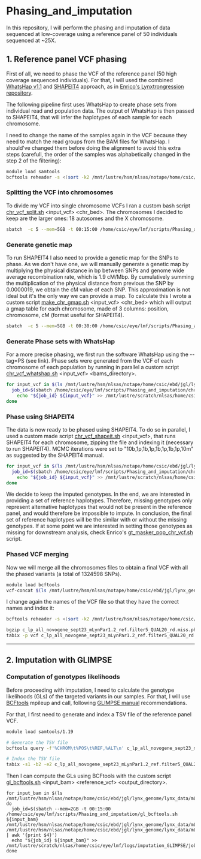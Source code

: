 # Phasing_and_imputation

In this repository, I will perform the phasing and imputation of data sequenced at low-coverage using a reference panel of 50 individuals sequenced at ~25X. 


## 1. Reference panel VCF phasing

First of all, we need to phase the VCF of the reference panel (50 high coverage sequenced individuals). For that, I will used the combined [WhatsHap v1.1](https://whatshap.readthedocs.io/en/latest/index.html) and [SHAPEIT4](https://odelaneau.github.io/shapeit4/) approach, as in [Enrico's Lynxtrongression repository](https://github.com/Enricobazzi/Lynxtrogression).

The following pipeline first uses WhatsHap to create phase sets from individual read and population data. The output of WhatsHap is then passed to SHAPEIT4, that will infer the haplotypes of each sample for each chromosome.

I need to change the name of the samples again in the VCF because they need to match the read groups from the BAM files for WhatsHap. I should've changed them before doing the alignment to avoid this extra steps (carefull, the order of the samples was alphabetically changed in the step 2 of the filtering):

```bash
module load samtools
bcftools reheader -s <(sort -k2 /mnt/lustre/hsm/nlsas/notape/home/csic/ebd/jgl/lynx_genome/lynx_data/FASTQ_files/novogene_lp_sept2023/fastq_samples_list.txt | cut -f1,2 -d'_' | uniq) -o c_lp_all_novogene_sept23_mLynPar1.2_ref.filter5_QUAL20_rd.miss_originalnames.vcf c_lp_all_novogene_sept23_mLynPar1.2_ref.filter5_QUAL20_rd.miss.vcf
```

### Splitting the VCF into chromosomes

To divide my VCF into single chromosome VCFs I ran a custom bash script [chr_vcf_split.sh](https://github.com/luciamayorf/Phasing_and_imputation/blob/main/scripts/phasing/chr_vcf_split.sh) <input_vcf> <chr_bed>. The chromosomes I decided to keep are the larger ones: 18 autosomes and the X chromosome.

```bash
sbatch  -c 5 --mem=5GB -t 00:15:00 /home/csic/eye/lmf/scripts/Phasing_and_imputation/chr_vcf_split.sh /mnt/lustre/hsm/nlsas/notape/home/csic/ebd/jgl/lynx_genome/lynx_data/mLynPar1.2_ref_vcfs/novogene_lp_sept23/c_lp_all_novogene_sept23_mLynPar1.2_ref.filter5_QUAL20_rd.miss_originalnames.vcf /mnt/lustre/hsm/nlsas/notape/home/csic/ebd/jgl/reference_genomes/lynx_pardinus_mLynPar1.2/mLynPar1.2.big_chromosomes.bed
```

### Generate genetic map

To run SHAPEIT4 I also need to provide a genetic map for the SNPs to phase. As we don't have one, we will manually generate a genetic map by multiplying the physical distance in bp between SNPs and genome wide average recombination rate, which is 1.9 cM/Mbp. By cumulatively summing the multiplication of the physical distance from previous the SNP by 0.0000019, we obtain the cM value of each SNP. This approximation is not ideal but it's the only way we can provide a map. To calculate this I wrote a custom script [make_chr_gmap.sh](https://github.com/luciamayorf/Phasing_and_imputation/blob/main/scripts/phasing/make_chr_gmap.sh) <input_vcf> <chr_bed> which will output a gmap table for each chromosome, made of 3 columns: position, chromosome, cM (format useful for SHAPEIT4).

```bash
sbatch  -c 5 --mem=5GB -t 00:30:00 /home/csic/eye/lmf/scripts/Phasing_and_imputation/make_chr_gmap.sh /mnt/lustre/hsm/nlsas/notape/home/csic/ebd/jgl/lynx_genome/lynx_data/mLynPar1.2_ref_vcfs/novogene_lp_sept23/c_lp_all_novogene_sept23_mLynPar1.2_ref.filter5_QUAL20_rd.miss_originalnames.vcf /mnt/lustre/hsm/nlsas/notape/home/csic/ebd/jgl/reference_genomes/lynx_pardinus_mLynPar1.2/mLynPar1.2.big_chromosomes.bed
```

### Generate Phase sets with WhatsHap

For a more precise phasing, we first run the software WhatsHap using the --tag=PS (see link). Phase sets were generated from the VCF of each chromosome of each population by running in parallel a custom script [chr_vcf_whatshap.sh](https://github.com/luciamayorf/Phasing_and_imputation/blob/main/scripts/phasing/chr_vcf_whatshap.sh) <input_vcf> <bams_directory>.

```bash
for input_vcf in $(ls /mnt/lustre/hsm/nlsas/notape/home/csic/ebd/jgl/lynx_genome/lynx_data/mLynPar1.2_ref_vcfs/novogene_lp_sept23/chr_vcfs/c_lp_all_novogene_sept23_mLynPar1.2_ref.filter5_QUAL20_rd.miss_originalnames_*.vcf); do 
  job_id=$(sbatch /home/csic/eye/lmf/scripts/Phasing_and_imputation/chr_vcf_whatshap.sh ${input_vcf} /mnt/lustre/hsm/nlsas/notape/home/csic/ebd/jgl/lynx_genome/lynx_data/mLynPar1.2_ref_bams/novogene_lp_sept23 | awk '{print $4}')
    echo "${job_id} ${input_vcf}" >> /mnt/lustre/scratch/nlsas/home/csic/eye/lmf/logs/phasing/job_ids_chr_vcf_whatshap_novogene_lp_sept2023.txt
done
```

### Phase using SHAPEIT4

The data is now ready to be phased using SHAPEIT4. To do so in parallel, I used a custom made script [chr_vcf_shapeit.sh](https://github.com/luciamayorf/Phasing_and_imputation/blob/main/scripts/phasing/chr_vcf_shapeit.sh) <input_vcf>, that runs SHAPEIT4 for each chromosome, zipping the file and indexing it (necessary to run SHAPEIT4). MCMC iterations were set to "10b,1p,1b,1p,1b,1p,1b,1p,10m" as suggested by the SHAPEIT4 manual.

```bash
for input_vcf in $(ls /mnt/lustre/hsm/nlsas/notape/home/csic/ebd/jgl/lynx_genome/lynx_data/mLynPar1.2_ref_vcfs/novogene_lp_sept23/chr_vcfs/*_ps.vcf); do 
  job_id=$(sbatch /home/csic/eye/lmf/scripts/Phasing_and_imputation/chr_vcf_shapeit.sh ${input_vcf} | awk '{print $4}')
    echo "${job_id} ${input_vcf}" >> /mnt/lustre/scratch/nlsas/home/csic/eye/lmf/logs/phasing/job_ids_chr_vcf_shapeit_novogene_lp_sept2023.txt
done 
```
We decide to keep the imputed genotypes. In the end, we are interested in providing a set of reference haplotypes. Therefore, missing genotypes only represent alternative haplotypes that would not be present in the reference panel, and would therefore be impossible to impute. In conclusion, the final set of reference haplotypes will be the similar with or without the missing genotypes. If at some point we are interested in setting those genotypes as missing for downstream analysis, check Enrico's [gt_masker_pop_chr_vcf.sh](https://github.com/Enricobazzi/Lynxtrogression/blob/main/scripts/phasing/gt_masker_pop_chr_vcf.sh) script.


### Phased VCF merging

Now we will merge all the chromosomes files to obtain a final VCF with all the phased variants (a total of 1324598 SNPs).
```bash
module load bcftools
vcf-concat $(ls /mnt/lustre/hsm/nlsas/notape/home/csic/ebd/jgl/lynx_genome/lynx_data/mLynPar1.2_ref_vcfs/novogene_lp_sept23/chr_vcfs/phasing/ | grep -v "ChrY") > ./../../c_lp_all_novogene_sept23_mLynPar1.2_ref.filter5_QUAL20_rd.miss_originalnames.phased.vcf
```

I change again the names of the VCF file so that they have the correct names and index it:
```bash
bcftools reheader -s <(sort -k2 /mnt/lustre/hsm/nlsas/notape/home/csic/ebd/jgl/lynx_genome/lynx_data/FASTQ_files/novogene_lp_sept2023/fastq_samples_list.txt | cut -f2 | uniq) -o c_lp_all_novogene_sept23_mLynPar1.2_ref.filter5_QUAL20_rd.miss.phased.vcf c_lp_all_novogene_sept23_mLynPar1.2_ref.filter5_QUAL20_rd.miss_originalnames.phased.vcf

bgzip c_lp_all_novogene_sept23_mLynPar1.2_ref.filter5_QUAL20_rd.miss.phased.vcf > c_lp_all_novogene_sept23_mLynPar1.2_ref.filter5_QUAL20_rd.miss.phased.vcf.gz
tabix -p vcf c_lp_all_novogene_sept23_mLynPar1.2_ref.filter5_QUAL20_rd.miss.phased.vcf
```

---

## 2. Imputation with GLIMPSE

### Computation of genotypes likelihoods

Before proceeding with imputation, I need to calculate the genotype likelihoods (GLs) of the targeted variants in our samples. For that, I will use [BCFtools](https://samtools.github.io/bcftools/bcftools.html#mpileup) mpileup and call, following [GLIMPSE manual](https://odelaneau.github.io/GLIMPSE/glimpse1/tutorial_b38.html#run_preliminaries) recommendations.

For that, I first need to generate and index a TSV file of the reference panel VCF. 
```bash
module load samtools/1.19

# Generate the TSV file
bcftools query -f'%CHROM\t%POS\t%REF,%ALT\n' c_lp_all_novogene_sept23_mLynPar1.2_ref.filter5_QUAL20_rd.miss.phased.vcf.gz | bgzip -c > c_lp_all_novogene_sept23_mLynPar1.2_ref.filter5_QUAL20_rd.miss.phased.tsv.gz

# Index the TSV file
tabix -s1 -b2 -e2 c_lp_all_novogene_sept23_mLynPar1.2_ref.filter5_QUAL20_rd.miss.phased.tsv.gz
```

Then I can compute the GLs using BCFtools with the custom script [gl_bcftools.sh]() <input_bam> <reference_vcf> <output_directory>.
```{bash}
for input_bam in $(ls /mnt/lustre/hsm/nlsas/notape/home/csic/ebd/jgl/lynx_genome/lynx_data/mLynPar1.2_ref_bams/pool_epil_all/*_mLynPar1.2_ref_sorted_rg_merged_sorted_rmdup_indelrealigner.bam); do
  job_id=$(sbatch --mem=2GB -t 00:15:00 /home/csic/eye/lmf/scripts/Phasing_and_imputation/gl_bcftools.sh ${input_bam} /mnt/lustre/hsm/nlsas/notape/home/csic/ebd/jgl/lynx_genome/lynx_data/mLynPar1.2_ref_vcfs/novogene_lp_sept23/c_lp_all_novogene_sept23_mLynPar1.2_ref.filter5_QUAL20_rd.miss_originalnames.phased.vcf.gz /mnt/lustre/hsm/nlsas/notape/home/csic/ebd/jgl/lynx_genome/lynx_data/mLynPar1.2_ref_vcfs/imputation_GLIMPSE/pool_epil_all/genotypes_likelihoods | awk '{print $4}')
  echo "${job_id} ${input_bam}" >> /mnt/lustre/scratch/nlsas/home/csic/eye/lmf/logs/imputation_GLIMPSE/job_ids_gl_bcftools.txt
done
```



